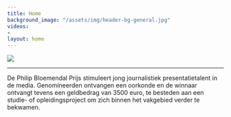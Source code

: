 ```yaml
---
title: Home
background_image: "/assets/img/header-bg-general.jpg"
videos:
- 
layout: home
---
```


<img src="/uploads/20221208_PhilipBloemendal_0001-43f313.jpg" class="img-responsive" />

---

De Philip Bloemendal Prijs stimuleert jong journalistiek presentatietalent in de media. Genomineerden ontvangen een oorkonde en de winnaar ontvangt tevens een geldbedrag van 3500 euro, te besteden aan een studie- of opleidingsproject om zich binnen het vakgebied verder te bekwamen.
